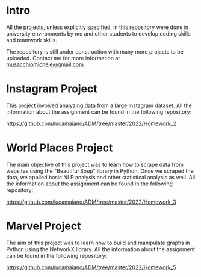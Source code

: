 # Intro
All the projects, unless explicitly specified, in this repository were done in university environments by me and other students to develop coding skills and teamwork skills.

The repository is still under construction with many more projects to be uploaded. Contact me for more information at musacchiomichele@gmail.com.

# Instagram Project
This project involved analyzing data from a large Instagram dataset. All the information about the assignment can be found in the following repository:

https://github.com/lucamaiano/ADM/tree/master/2022/Homework_2

# World Places Project
The main objective of this project was to learn how to scrape data from websites using the "Beautiful Soup" library in Python. Once we scraped the data, we applied basic NLP analysis and other statistical analysis as well. All the information about the assignment can be found in the following repository:

https://github.com/lucamaiano/ADM/tree/master/2022/Homework_3

# Marvel Project
The aim of this project was to learn how to build and manipulate graphs in Python using the NetworkX library. All the information about the assignment can be found in the following repository:

https://github.com/lucamaiano/ADM/tree/master/2022/Homework_5

